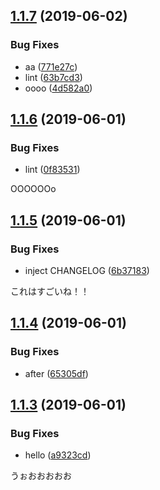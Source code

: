 ## [1.1.7](https://github.com/mitsuru793/example-semantic-release/compare/v1.1.6...v1.1.7) (2019-06-02)


### Bug Fixes

* aa ([771e27c](https://github.com/mitsuru793/example-semantic-release/commit/771e27c))
* lint ([63b7cd3](https://github.com/mitsuru793/example-semantic-release/commit/63b7cd3))
* oooo ([4d582a0](https://github.com/mitsuru793/example-semantic-release/commit/4d582a0))

## [1.1.6](https://github.com/mitsuru793/example-semantic-release/compare/v1.1.5...v1.1.6) (2019-06-01)


### Bug Fixes

* lint ([0f83531](https://github.com/mitsuru793/example-semantic-release/commit/0f83531))

OOOOOOo
## [1.1.5](https://github.com/mitsuru793/example-semantic-release/compare/v1.1.4...v1.1.5) (2019-06-01)


### Bug Fixes

* inject CHANGELOG ([6b37183](https://github.com/mitsuru793/example-semantic-release/commit/6b37183))

これはすごいね！！

## [1.1.4](https://github.com/mitsuru793/example-semantic-release/compare/v1.1.3...v1.1.4) (2019-06-01)


### Bug Fixes

* after ([65305df](https://github.com/mitsuru793/example-semantic-release/commit/65305df))

## [1.1.3](https://github.com/mitsuru793/example-semantic-release/compare/v1.1.2...v1.1.3) (2019-06-01)


### Bug Fixes

* hello ([a9323cd](https://github.com/mitsuru793/example-semantic-release/commit/a9323cd))


うぉおおおおお
